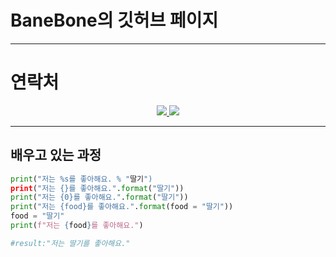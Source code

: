 # BaneBone의 깃허브 페이지
---
# 연락처
<p align="center">
  <a href="https://github.com/BaneBone">
    <img src="https://img.shields.io/badge/-%20%EA%B9%83%ED%97%88%EB%B8%8C-lightgrey">
  </a>
  <a href="https://open.kakao.com/o/saDgbABc">
    <img src="https://img.shields.io/badge/%20-%EC%98%A4%ED%94%88%EC%B1%84%ED%8C%85-green">
  </a>
</p>

---

## 배우고 있는 과정
```Python
print("저는 %s를 좋아해요. % "딸기")
print("저는 {}를 좋아해요.".format("딸기"))
print("저는 {0}를 좋아해요.".format("딸기"))
print("저는 {food}를 좋아해요.".format(food = "딸기"))
food = "딸기"
print(f"저는 {food}를 좋아해요.")

#result:"저는 딸기를 좋아해요."
```
